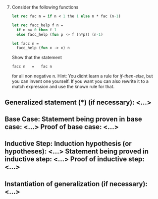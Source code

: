 7. Consider the following functions

   ```ocaml
   let rec fac n = if n < 1 the 1 else n * fac (n-1)

   let rec facc_help f n =
     if n <= 0 then f 1
     else facc_help (fun p -> f (n*p)) (n-1)

   let facc n = 
     facc_help (fun x -> x) n
   ```

   Show that the statement

   ```ocaml
   facc n   =   fac n
   ```

   for all non negative n.
   Hint: You didnt learn a rule for *if-then-else*, but you can invent one yourself. If you want you can also
   rewrite it to a match expression and use the known rule for that.



Generalized statement (*) (if necessary): <...>
---
Base Case:
Statement being proven in base case: <...>
Proof of base case:
<...>
---
Inductive Step:
Induction hypothesis (or hypotheses): <...>
Statement being proved in inductive step: <...>
Proof of inductive step:
<...>
---
Instantiation of generalization (if necessary):
<...>
---